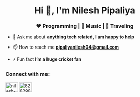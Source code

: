 <h1 align="center">Hi 👋, I'm Nilesh Pipaliya</h1>
<h3 align="center">❤️ Programming | 🖤 Music | 💙 Traveling</h3>

- 💬 Ask me about **anything tech related, I am happy to help**

- 📫 How to reach me **pipaliyanilesh04@gmail.com**

- ⚡ Fun fact **I’m a huge cricket fan**

<h3 align="left">Connect with me:</h3>
<p align="left">
<a href="https://linkedin.com/in/nilesh-pipaliya-3a4bb3134" target="blank"><img align="center" src="https://raw.githubusercontent.com/rahuldkjain/github-profile-readme-generator/master/src/images/icons/Social/linked-in-alt.svg" alt="nilesh-pipaliya-3a4bb3134" height="30" width="40" /></a>
<a href="https://stackoverflow.com/users/8282989" target="blank"><img align="center" src="https://raw.githubusercontent.com/rahuldkjain/github-profile-readme-generator/master/src/images/icons/Social/stack-overflow.svg" alt="8282989" height="30" width="40" /></a>
</p>
